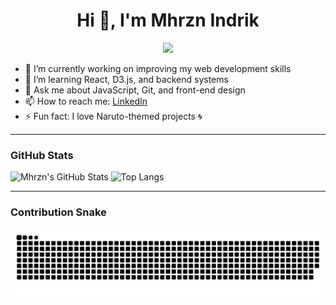 <h1 align="center">Hi 👋, I'm Mhrzn Indrik</h1>
<p align="center">
  <img src="https://readme-typing-svg.herokuapp.com?font=Fira+Code&size=22&pause=1000&center=true&width=435&lines=Junior+Software+Developer;Web+Dev+%7C+Open+Source+Enthusiast;Always+learning+new+things" />
</p>

- 🔭 I’m currently working on improving my web development skills  
- 🌱 I’m learning React, D3.js, and backend systems  
- 💬 Ask me about JavaScript, Git, and front-end design  
- 📫 How to reach me: [LinkedIn](https://linkedin.com/in/mhrznindrik)  
- ⚡ Fun fact: I love Naruto-themed projects 🌀

---

### GitHub Stats

![Mhrzn's GitHub Stats](https://github-readme-stats.vercel.app/api?username=mhrznindrik&show_icons=true&theme=tokyonight)
![Top Langs](https://github-readme-stats.vercel.app/api/top-langs/?username=mhrznindrik&layout=compact&theme=tokyonight)

---

### Contribution Snake

![Snake animation](https://raw.githubusercontent.com/Platane/Platane/output/github-contribution-grid-snake.svg)
